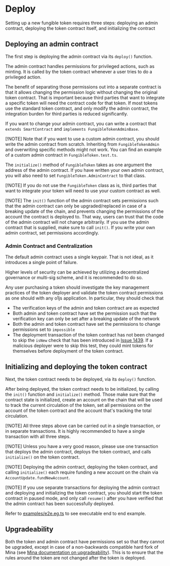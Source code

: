 # Deploy

Setting up a new fungible token requires three steps: deploying an admin contract, deploying the
token contract itself, and initializing the contract

## Deploying an admin contract

The first step is deploying the admin contract via its `deploy()` function.

The admin contract handles permissions for privileged actions, such as minting. It is called by the
token contract whenever a user tries to do a privileged action.

The benefit of separating those permissions out into a separate contract is that it allows changing
the permission logic without changing the original token contract. That is important because third
parties that want to integrate a specific token will need the contract code for that token. If most
tokens use the standard token contract, and only modify the admin contract, the integration burden
for third parties is reduced significantly.

If you want to change your admin contract, you can write a contract that `extends SmartContract` and
`implements FungibleTokenAdminBase`.

[!NOTE] Note that if you want to use a custom admin contract, you should write the admin contract
from scratch. Inheriting from `FungibleTokenAdmin` and overwriting specific methods might not work.
You can find an example of a custom admin contract in `FungibleToken.test.ts`.

The `initialize()` method of `FungibleToken` takes as one argument the address of the admin
contract. If you have written your own admin contract, you will also need to set
`FungibleToken.AdminContract` to that class.

[!NOTE] If you do not use the `FungibleToken` class as is, third parties that want to integrate your
token will need to use your custom contract as well.

[!NOTE] The `init()` function of the admin contract sets permissions such that the admin contract
can only be upgraded/replaced in case of a breaking update of the chain, and prevents changing the
permissions of the account the contract is deployed to. That way, users can trust that the code of
the admin contract will not change arbitrarily. If you use the admin contract that is supplied, make
sure to call `init()`. If you write your own admin contract, set permissions accordingly.

### Admin Contract and Centralization

The default admin contract uses a single keypair. That is not ideal, as it introduces a single point
of failure.

Higher levels of security can be achieved by utilizing a decentralized governance or multi-sig
scheme, and it is recommended to do so.

Any user purchasing a token should investigate the key management practices of the token deployer
and validate the token contract permissions as one should with any o1js application. In particular,
they should check that

- The verification keys of the admin and token contract are as expected
- Both admin and token contract have set the permission such that the verification key can only be
  set after a breaking update of the network
- Both the admin and token contract have set the permissions to change permissions set to
  `impossible`
- The deployment transaction of the token contract has not been changed to skip the `isNew` check
  that has been introduced in [Issue 1439](https://github.com/o1-labs/o1js/issues/1439). If a
  malicious deployer were to skip this test, they could mint tokens for themselves before deployment
  of the token contract.

## Initializing and deploying the token contract

Next, the token contract needs to be deployed, via its `deploy()` function.

After being deployed, the token contract needs to be initialized, by calling the `init()` function
and `initialize()` method. Those make sure that the contract state is initialized, create an account
on the chain that will be used to track the current circulation of the token, set all permissions on
the account of the token contract and the account that's tracking the total circulation.

[!NOTE] All three steps above can be carried out in a single transaction, or in separate
transactions. It is highly recommended to have a single transaction with all three steps.

[!NOTE] Unless you have a very good reason, please use one transaction that deploys the admin
contract, deploys the token contract, and calls `initialize()` on the token contract.

[!NOTE] Deploying the admin contract, deploying the token contract, and calling `initialize()` each
require funding a new account on the chain via `AccountUpdate.fundNewAccount`.

[!NOTE] If you use separate transactions for deploying the admin contract and deploying and
initializing the token contract, you should start the token contract in paused mode, and only call
`resume()` after you have verified that the admin contract has been successfully deployed.

Refer to
[examples/e2e.eg.ts](https://github.com/MinaFoundation/mina-fungible-token/blob/main/examples/e2e.eg.ts)
to see executable end to end example.

## Upgradeability

Both the token and admin contract have permissions set so that they cannot be upgraded, except in
case of a non-backwards compatible hard fork of Mina (see
[Mina documentation on upgradeability](https://docs.minaprotocol.com/zkapps/writing-a-zkapp/feature-overview/permissions#example-impossible-to-upgrade)).
This is to ensure that the rules around the token are not changed after the token is deployed.
